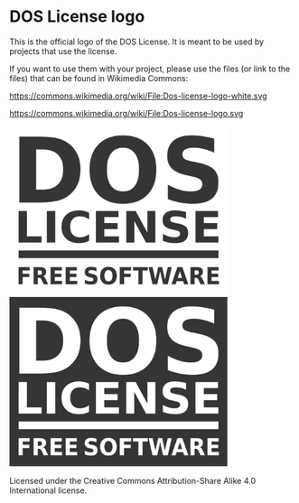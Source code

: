 # DOS License logo

This is the official logo of the DOS License. It is meant to be used by projects that use the license.

If you want to use them with your project, please use the files (or link to the files) that can be found in Wikimedia Commons:

https://commons.wikimedia.org/wiki/File:Dos-license-logo-white.svg

https://commons.wikimedia.org/wiki/File:Dos-license-logo.svg

<img src="./dos-license-logo-white.svg" height="300px" />

<img src="./dos-license-logo.svg" height="300px" />


Licensed under the Creative Commons Attribution-Share Alike 4.0 International license.
